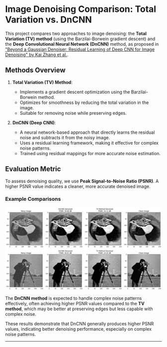 # Image Denoising Comparison: Total Variation vs. DnCNN

This project compares two approaches to image denoising: the **Total Variation (TV) method** (using the Barzilai-Borwein gradient descent) and the **Deep Convolutional Neural Network (DnCNN)** method, as proposed in ["Beyond a Gaussian Denoiser: Residual Learning of Deep CNN for Image Denoising" by Kai Zhang et al.](https://arxiv.org/abs/1608.03981).

## Methods Overview

1. **Total Variation (TV) Method**:
   - Implements a gradient descent optimization using the Barzilai-Borwein method.
   - Optimizes for smoothness by reducing the total variation in the image.
   - Suitable for removing noise while preserving edges.

2. **DnCNN (Deep CNN)**:
   - A neural network-based approach that directly learns the residual noise and subtracts it from the noisy image.
   - Uses a residual learning framework, making it effective for complex noise patterns.
   - Trained using residual mappings for more accurate noise estimation.

## Evaluation Metric

To assess denoising quality, we use **Peak Signal-to-Noise Ratio (PSNR)**. A higher PSNR value indicates a cleaner, more accurate denoised image.

### Example Comparisons
![Example1](comparison_results/comparison_1.png)
![Example2](comparison_results/comparison_2.png)

The **DnCNN method** is expected to handle complex noise patterns effectively, often achieving higher PSNR values compared to the **TV method**, which may be better at preserving edges but less capable with complex noise.

These results demonstrate that DnCNN generally produces higher PSNR values, indicating better denoising performance, especially on complex noise patterns.

---
